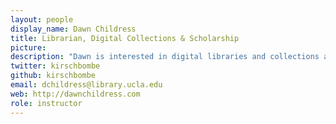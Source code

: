 ```yaml
---
layout: people
display_name: Dawn Childress
title: Librarian, Digital Collections & Scholarship
picture: 
description: "Dawn is interested in digital libraries and collections as data; digital and analog approaches to bibliography & book history; digital scholarly editing; and translation."
twitter: kirschbombe
github: kirschbombe
email: dchildress@library.ucla.edu
web: http://dawnchildress.com
role: instructor
---
```

